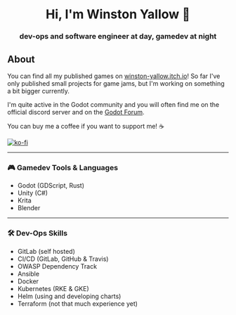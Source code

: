 <h1 align="center">Hi, I'm Winston Yallow 👋</h1>
<h3 align="center">dev-ops and software engineer at day, gamedev at night</h3>

## About

You can find all my published games on [winston-yallow.itch.io](https://winston-yallow.itch.io/)! So far
I've only published small projects for game jams, but I'm working on something a bit bigger currently.

I'm quite active in the Godot community and you will often find me on the official discord server
and on the [Godot Forum](https://forum.godotengine.org/).

You can buy me a coffee if you want to support me! ☕

[![ko-fi](https://ko-fi.com/img/githubbutton_sm.svg)](https://ko-fi.com/N4N4IZBV1)

---

### 🎮 Gamedev Tools & Languages
- Godot (GDScript, Rust)
- Unity (C#)
- Krita
- Blender

---

### 🛠️ Dev-Ops Skills
- GitLab (self hosted)
- CI/CD (GitLab, GitHub & Travis)
- OWASP Dependency Track
- Ansible
- Docker
- Kubernetes (RKE & GKE)
- Helm (using and developing charts)
- Terraform (not that much experience yet)
